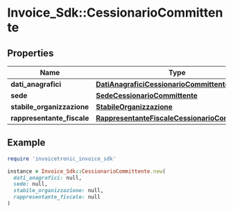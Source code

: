 # Invoice_Sdk::CessionarioCommittente

## Properties

| Name | Type | Description | Notes |
| ---- | ---- | ----------- | ----- |
| **dati_anagrafici** | [**DatiAnagraficiCessionarioCommittente**](DatiAnagraficiCessionarioCommittente.md) |  | [optional] |
| **sede** | [**SedeCessionarioCommittente**](SedeCessionarioCommittente.md) |  | [optional] |
| **stabile_organizzazione** | [**StabileOrganizzazione**](StabileOrganizzazione.md) |  | [optional] |
| **rappresentante_fiscale** | [**RappresentanteFiscaleCessionarioCommittente**](RappresentanteFiscaleCessionarioCommittente.md) |  | [optional] |

## Example

```ruby
require 'invoicetronic_invoice_sdk'

instance = Invoice_Sdk::CessionarioCommittente.new(
  dati_anagrafici: null,
  sede: null,
  stabile_organizzazione: null,
  rappresentante_fiscale: null
)
```

